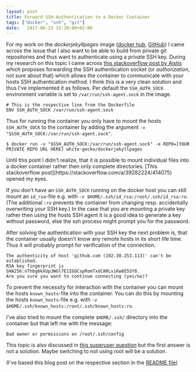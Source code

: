 ```yaml
---
layout: post
title: Forward SSH-Authentication to a Docker Container
tags: ["docker", "ssh", "git"]
date:   2017-06-23 15:30:00+02:00
---
```


For my work on the *dockerjekyllpages* image ([docker hub](https://hub.docker.com/r/whitegecko/dockerjekyllpages/), [GitHub](https://github.com/white-gecko/dockerjekyllpages/)) I came across the issue that I also want to be able to build from private git repositories and thus want to authenticate using a private SSH key.
During my research on this topic I came across [this stackoverflow post by Aistis](https://stackoverflow.com/questions/18136389/using-ssh-keys-inside-docker-container/36648428#36648428) which proposes forwarding the SSH authentication socket (or *authorization*, not sure about that) which allows the container to communicate with your hosts SSH authentication method.
I think this is a very clean solution and thus I've implemented it as follows.
Per default the `SSH_AUTH_SOCK` environment variable is set to `/var/run/ssh-agent.sock` in the image.

    # This is the respective line from the Dockerfile
    ENV SSH_AUTH_SOCK /var/run/ssh-agent.sock

Thus for running the container you only have to mount the hosts `SSH_AUTH_SOCK` to the container by adding the argument `-v "$SSH_AUTH_SOCK:/var/run/ssh-agent.sock"`.

    $ docker run -v "$SSH_AUTH_SOCK:/var/run/ssh-agent.sock" -e REPO=[YOUR PRIVATE REPO URL HERE] white-gecko/dockerjekyllpages

<div class="sidenote">
Until this point I didn't realize, that it is possible to mount individual files into a docker container rather then only complete directories. [This stackoverflow post](https://stackoverflow.com/a/39282224/414075) opened my eyes.
</div>

If you don't have an `SSH_AUTH_SOCK` running on the docker host you can still mount an `id_rsa`-file e.g. with `-v $HOME/.ssh/id_rsa:/root/.ssh/id_rsa:ro`.
(The additional `:ro` prevents the container from changing resp. accidentally overwriting your SSH key.)
In the case that you are mounting a private key rather then using the hosts SSH agent it is a good idea to generate a key without password, else the ssh process might prompt you for the password.

After solving the authentication with your SSH key the next problem is, that the container usually doesn't know any remote hosts in its short life time.
Thus it will probably prompt for verification of the connection.

    The authenticity of host 'github.com (192.30.253.113)' can't be established.
    RSA key fingerprint is SHA256:nThbg6kXUpJWGl7E1IGOCspRomTxdCARLviKw6E5SY8.
    Are you sure you want to continue connecting (yes/no)?

To prevent the necessity for interaction with the container you can mount the hosts `known_hosts`-file into the container.
You can do this by mounting the hosts `known_hosts`-file e.g. with `-v $HOME/.ssh/known_hosts:/root/.ssh/known_hosts:ro`.

I've also tried to mount the complete `$HOME/.ssh/` directory into the container but that left me with the message:

    Bad owner or permissions on /root/.ssh/config

This topic is also discussed in [this superuser question](https://superuser.com/questions/566150/bad-owner-or-permissions-on-root-ssh-config-in-a-virtual-machine) but the first answer is not a solution.
Maybe switching to not using root will be a solution.

(I've based this blog post on the respective section in the [README file](https://github.com/white-gecko/dockerjekyllpages/blob/master/README.md))
